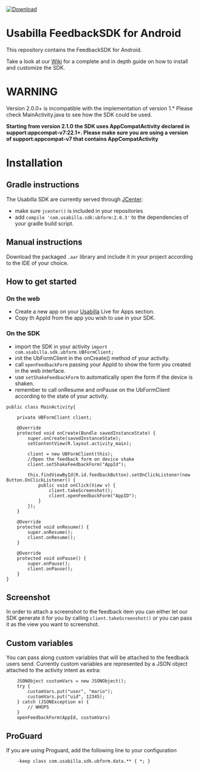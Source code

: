  [ ![Download](https://api.bintray.com/packages/usabilla/maven/ubform/images/download.svg) ](https://bintray.com/usabilla/maven/ubform/_latestVersion)

# Usabilla FeedbackSDK for Android
This repository contains the FeedbackSDK for Android.


Take a look at our [Wiki](https://github.com/usabilla/usabilla-u4a-android-sdk/wiki) for a complete and in depth guide on how to install and customize the SDK.

# WARNING
Version 2.0.0+ is incompatible with the implementation of version 1.*
Please check MainActivity.java to see how the SDK could be used.

**Starting from version 2.1.0 the SDK uses AppCompatActivity declared in support:appcompat-v7:22.1+. Please make sure you are using a version of support:appcompat-v7 that contains AppCompatActivity**

# Installation

## Gradle instructions
The Usabilla SDK are currently served through [JCenter](https://bintray.com/usabilla/maven/ubform/view):
- make sure `jcenter()` is included in your repositories
- add `compile 'com.usabilla.sdk:ubform:2.0.3'` to the dependencies of your gradle build script.

## Manual instructions
Download the packaged `.aar` library and include it in your project according to the IDE of your choice.

## How to get started
### On the web
- Create a new app on your [Usabilla](https://app.usabilla.com/member/) Live for Apps section.
- Copy th AppId from the app you wish to use in your SDK.

### On the SDK
- import the SDK in your activity `import com.usabilla.sdk.ubform.UBFormClient;`
- init the UbFormClient in the onCreate() method of your activity.
- call `openFeedbackForm` passing your AppId to show the form you created in the web interface.
- use `setShakeFeedbackForm` to automatically open the form if the device is shaken.
- remember to call onResume and onPause on the UbFormClient according to the state of your activity.

```
public class MainActivity{

    private UBFormClient client;

    @Override
    protected void onCreate(Bundle savedInstanceState) {
        super.onCreate(savedInstanceState);
        setContentView(R.layout.activity_main);

        client = new UBFormClient(this);
        //Open the feedback form on device shake
        client.setShakeFeedbackForm("AppId");

        this.findViewById(R.id.feedbackButton).setOnClickListener(new Button.OnClickListener() {
            public void onClick(View v) {
                client.takeScreenshot();
                client.openFeedbackForm("AppID");
            }
        });
    }

    @Override
    protected void onResume() {
        super.onResume();
        client.onResume();
    }

    @Override
    protected void onPause() {
        super.onPause();
        client.onPause();
    }
}
```

## Screenshot
In order to attach a screenshot to the feedback item you can either let our SDK generate it for you by calling `client.takeScreenshot()`
or you can pass it as the view you want to screenshot.

## Custom variables
You can pass along custom variables that will be attached to the feedback users send.
Currently custom variables are represented by a JSON object attached to the activity intent as extra:
```
    JSONObject customVars = new JSONObject();
    try {
        customVars.put("user", "mario");
        customVars.put("uid", 12345);
    } catch (JSONException e) {
        // WHOPS
    }
    openFeedbackForm(AppId, customVars)
```
## ProGuard 
If you are using Proguard, add the following line to your configuration
```
    -keep class com.usabilla.sdk.ubform.data.** { *; }
```
